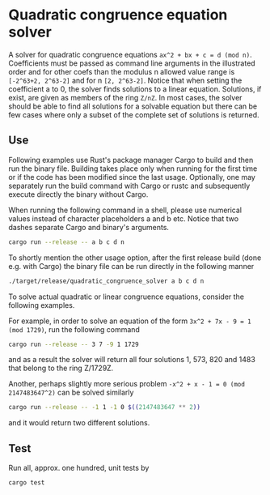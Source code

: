 # Quadratic congruence equation solver

A solver for quadratic congruence equations `ax^2 + bx + c = d (mod n)`. Coefficients must be passed as command line arguments in the illustrated order and for other coefs than the modulus n allowed value range is `[-2^63+2, 2^63-2]` and for n `[2, 2^63-2]`. Notice that when setting the coefficient a to 0, the solver finds solutions to a linear equation. Solutions, if exist, are given as members of the ring `Z/nZ`. In most cases, the solver should be able to find all solutions for a solvable equation but there can be few cases where only a subset of the complete set of solutions is returned.

## Use ##
Following examples use Rust's package manager Cargo to build and then run the binary file. Building takes place only when running for the first time or if the code has been modified since the last usage. Optionally, one may separately run the build command with Cargo or rustc and subsequently execute directly the binary without Cargo.

When running the following command in a shell, please use numerical values instead of character placeholders a and b etc. Notice that two dashes separate Cargo and binary's arguments.

```Bash
cargo run --release -- a b c d n
```

To shortly mention the other usage option, after the first release build (done e.g. with Cargo) the binary file can be run directly in the following manner

```bash
./target/release/quadratic_congruence_solver a b c d n
```

To solve actual quadratic or linear congruence equations, consider the following examples.

For example, in order to solve an equation of the form `3x^2 + 7x - 9 = 1 (mod 1729)`, run the following command
```Bash
cargo run --release -- 3 7 -9 1 1729
```
and as a result the solver will return all four solutions 1, 573, 820 and 1483 that belong to the ring Z/1729Z.

Another, perhaps slightly more serious problem `-x^2 + x - 1 = 0 (mod 2147483647^2)` can be solved similarly
```Bash
cargo run --release -- -1 1 -1 0 $((2147483647 ** 2))
```
and it would return two different solutions.

## Test ##

Run all, approx. one hundred, unit tests by
```Bash
cargo test
```
